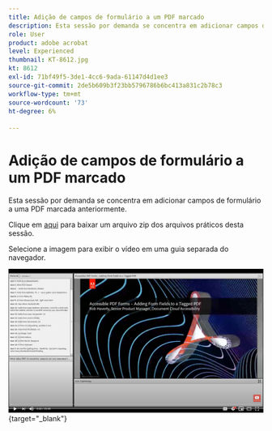 ```yaml
---
title: Adição de campos de formulário a um PDF marcado
description: Esta sessão por demanda se concentra em adicionar campos de formulário a uma PDF marcada anteriormente
role: User
product: adobe acrobat
level: Experienced
thumbnail: KT-8612.jpg
kt: 8612
exl-id: 71bf49f5-3de1-4cc6-9ada-61147d4d1ee3
source-git-commit: 2de5b609b3f23bb5796786b6bc413a831c2b78c3
workflow-type: tm+mt
source-wordcount: '73'
ht-degree: 6%

---
```


# Adição de campos de formulário a um PDF marcado

Esta sessão por demanda se concentra em adicionar campos de formulário a uma PDF marcada anteriormente.

Clique em [aqui](../assets/accessibilitysession5.zip) para baixar um arquivo zip dos arquivos práticos desta sessão.

Selecione a imagem para exibir o vídeo em uma guia separada do navegador.

[![Vídeo da sessão 5](../assets/Accessibilitysession5_YT.png)](https://youtu.be/vaM9R-mt5Jo){target="_blank"}
